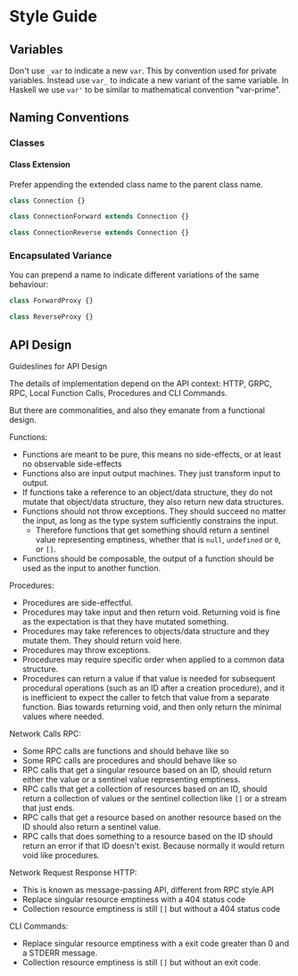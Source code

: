 # Style Guide

## Variables

Don't use `_var` to indicate a new `var`. This by convention used for private variables. Instead use `var_` to indicate a new variant of the same variable. In Haskell we use `var'` to be similar to mathematical convention "var-prime".

## Naming Conventions

### Classes

#### Class Extension

Prefer appending the extended class name to the parent class name.

```ts
class Connection {}

class ConnectionForward extends Connection {}

class ConnectionReverse extends Connection {}
```

### Encapsulated Variance

You can prepend a name to indicate different variations of the same behaviour:

```ts
class ForwardProxy {}

class ReverseProxy {}
```

## API Design

Guideslines for API Design

The details of implementation depend on the API context: HTTP, GRPC, RPC, Local Function Calls, Procedures and CLI Commands.

But there are commonalities, and also they emanate from a functional design.

Functions:

- Functions are meant to be pure, this means no side-effects, or at least no observable side-effects
- Functions also are input output machines. They just transform input to output.
- If functions take a reference to an object/data structure, they do not mutate that object/data structure, they also return new data structures.
- Functions should not throw exceptions. They should succeed no matter the input, as long as the type system sufficiently constrains the input.
  - Therefore functions that get something should return a sentinel value representing emptiness, whether that is `null`, `undefined` or `0`, or `[]`.
- Functions should be composable, the output of a function should be used as the input to another function.

Procedures:

- Procedures are side-effectful.
- Procedures may take input and then return void. Returning void is fine as the expectation is that they have mutated something.
- Procedures may take references to objects/data structure and they mutate them. They should return void here.
- Procedures may throw exceptions.
- Procedures may require specific order when applied to a common data structure.
- Procedures can return a value if that value is needed for subsequent procedural operations (such as an ID after a creation procedure), and it is inefficient to expect the caller to fetch that value from a separate function. Bias towards returning void, and then only return the minimal values where needed.

Network Calls RPC:

- Some RPC calls are functions and should behave like so
- Some RPC calls are procedures and should behave like so
- RPC calls that get a singular resource based on an ID, should return either the value or a sentinel value representing emptiness.
- RPC calls that get a collection of resources based on an ID, should return a collection of values or the sentinel collection like `[]` or a stream that just ends.
- RPC calls that get a resource based on another resource based on the ID should also return a sentinel value.
- RPC calls that does something to a resource based on the ID should return an error if that ID doesn't exist. Because normally it would return void like procedures.

Network Request Response HTTP:

- This is known as message-passing API, different from RPC style API
- Replace singular resource emptiness with a 404 status code
- Collection resource emptiness is still `[]` but without a 404 status code

CLI Commands:

- Replace singular resource emptiness with a exit code greater than 0 and a STDERR message.
- Collection resource emptiness is still `[]` but without an exit code.
